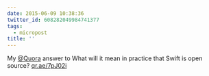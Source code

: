 ```yaml
---
date: 2015-06-09 10:38:36
twitter_id: 608282049984741377
tags:
  - micropost
title: ''
---
```


My [@Quora](https://twitter.com/Quora) answer to What will it mean in practice that Swift is open source? [qr.ae/7pJ02i](http://qr.ae/7pJ02i)
